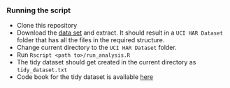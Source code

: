 
### Running the script

- Clone this repository
- Download the [data set](https://d396qusza40orc.cloudfront.net/getdata%2Fprojectfiles%2FUCI%20HAR%20Dataset.zip) and extract. It should result in a `UCI HAR Dataset` folder that has all the files in the required structure.
- Change current directory to the `UCI HAR Dataset` folder.
- Run `Rscript <path to>/run_analysis.R`
- The tidy dataset should get created in the current directory as `tidy_dataset.txt`
- Code book for the tidy dataset is available [here](CodeBook.md)